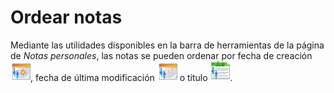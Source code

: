 # Ordear notas

Mediante las utilidades disponibles en la barra de herramientas de la página de _Notas personales_, las notas se pueden ordenar por fecha de creación ![](../../.gitbook/assets/graphics308%20%284%29.png), fecha de última modificación ![](../../.gitbook/assets/graphics305%20%284%29.png) o título ![](../../.gitbook/assets/graphics306%20%284%29.png).

